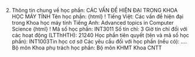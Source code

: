 2. Thông tin chung về học phần: CÁC VẤN ĐỀ HIỆN ĐẠI TRONG KHOA HỌC MÁY TÍNH Tên học phần:
{html}
! Tiếng Việt: Các vấn đề hiện đại trong Khoa học máy tính Tiếng Anh: Advanced topics in Computer Science
{html}
! Mã số học phần: INT3011 Số tín chỉ: 3 Giờ tín chỉ đối với các hoạt động (LTThHTH): 21240 Học phần tiên quyết (tên và mã số học phần): INT1003Tin học cơ sở Các yêu cầu đối với học phần (nếu có): \.... Bộ môn Khoa phụ trách học phần: Bộ môn KHMT Khoa CNTT
